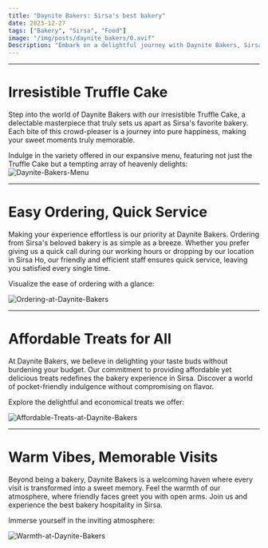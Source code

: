 ```yaml
---
title: "Daynite Bakers: Sirsa's best bakery"
date: 2023-12-27
tags: ["Bakery", "Sirsa", "Food"]
image: "/img/posts/daynite_bakers/0.avif"
Description: "Embark on a delightful journey with Daynite Bakers, Sirsa's favorite bakery. From heavenly truffle cakes to affordable treats, we're here to make your sweet moments memorable."
---
```



---
# Irresistible Truffle Cake

Step into the world of Daynite Bakers with our irresistible Truffle Cake, a delectable masterpiece that truly sets us apart as Sirsa's favorite bakery. Each bite of this crowd-pleaser is a journey into pure happiness, making your sweet moments truly memorable.

Indulge in the variety offered in our expansive menu, featuring not just the Truffle Cake but a tempting array of heavenly delights:
![Daynite-Bakers-Menu](/img/posts/daynite_bakers/1.webp "Daynite-Bakers-Menu")

---

# Easy Ordering, Quick Service

Making your experience effortless is our priority at Daynite Bakers. Ordering from Sirsa's beloved bakery is as simple as a breeze. Whether you prefer giving us a quick call during our working hours or dropping by our location in Sirsa Ho, our friendly and efficient staff ensures quick service, leaving you satisfied every single time.

Visualize the ease of ordering with a glance:

![Ordering-at-Daynite-Bakers](/img/posts/daynite_bakers/4.jpg "Ordering-at-Daynite-Bakers")

---

# Affordable Treats for All

At Daynite Bakers, we believe in delighting your taste buds without burdening your budget. Our commitment to providing affordable yet delicious treats redefines the bakery experience in Sirsa. Discover a world of pocket-friendly indulgence without compromising on flavor.

Explore the delightful and economical treats we offer:

![Affordable-Treats-at-Daynite-Bakers](/img/posts/daynite_bakers/3.png "Affordable-Treats-at-Daynite-Bakers")

---

# Warm Vibes, Memorable Visits

Beyond being a bakery, Daynite Bakers is a welcoming haven where every visit is transformed into a sweet memory. Feel the warmth of our atmosphere, where friendly faces greet you with open arms. Join us and experience the best bakery hospitality in Sirsa.

Immerse yourself in the inviting atmosphere:

![Warmth-at-Daynite-Bakers](/img/posts/daynite_bakers/5.JPG "Warmth-at-Daynite-Bakers")
